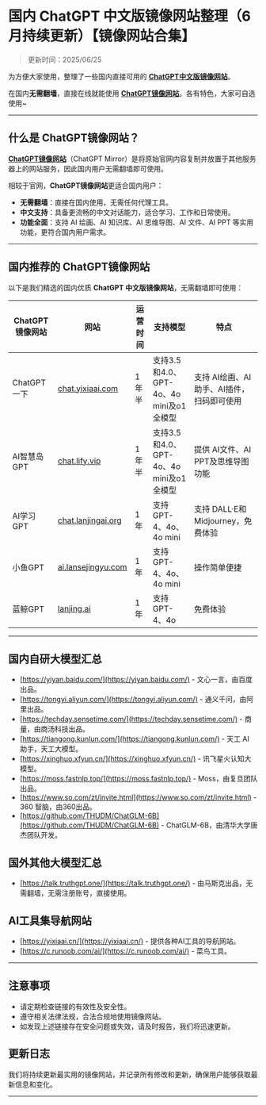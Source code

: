# 国内 ChatGPT 中文版镜像网站整理（6月持续更新）【镜像网站合集】

> 更新时间：2025/06/25

为方便大家使用，整理了一些国内直接可用的 [**ChatGPT中文版镜像网站**](https://chat.lanjingai.org)。

在国内**无需翻墙**，直接在线就能使用 [**ChatGPT镜像网站**](https://xsimplechat.com)。各有特色，大家可自选使用~

---

## 什么是 ChatGPT镜像网站？

[**ChatGPT镜像网站**](https://chat.lanjingai.org)（ChatGPT Mirror）是将原始官网内容复制并放置于其他服务器上的网站服务，因此国内用户无需翻墙即可使用。

相较于官网，**ChatGPT镜像网站**更适合国内用户：

- **无需翻墙**：直接在国内使用，无需任何代理工具。
- **中文支持**：具备更流畅的中文对话能力，适合学习、工作和日常使用。
- **功能全面**：支持 AI 绘画、AI 知识库、AI 思维导图、AI 文件、AI PPT 等实用功能，更符合国内用户需求。

---

## 国内推荐的 ChatGPT镜像网站

以下是我们精选的国内优质 **ChatGPT 中文版镜像网站**，无需翻墙即可使用：

| ChatGPT 镜像网站 | 网站 | 运营时间 | 支持模型 | 特点 |
|------------------|------|---------|----------|------|
| ChatGPT一下 | [chat.yixiaai.com](https://xsimplechat.com/) | 1年半 | 支持3.5和4.0、GPT-4o、4o mini及o1全模型 | 支持 AI绘画、AI助手、AI插件，扫码即可使用 | 
| AI智慧岛GPT | [chat.lify.vip](https://chat.yixiaai.com/) | 1年半 | 支持3.5和4.0、GPT-4o、4o mini及o1全模型 | 提供 AI文件、AI PPT及思维导图功能 | 
| AI学习GPT | [chat.lanjingai.org](https://chat.lanjingai.org/) | 1年 | 支持 GPT-4、4o、4o mini | 支持 DALL·E和Midjourney，免费体验 |
| 小鱼GPT | [ai.lansejingyu.com](https://ai.lansejingyu.com/) | 1年 | 支持 GPT-4、4o、4o mini | 操作简单便捷 | 
| 蓝鲸GPT | [lanjing.ai](https://lanjing.pro/) | 1年 | 支持 GPT-4、4o | 免费体验 |

---

## 国内自研大模型汇总

- [https://yiyan.baidu.com/](https://yiyan.baidu.com/) - 文心一言，由百度出品。
- [https://tongyi.aliyun.com/](https://tongyi.aliyun.com/) - 通义千问，由阿里出品。
- [https://techday.sensetime.com/](https://techday.sensetime.com/) - 商量，由商汤科技出品。
- [https://tiangong.kunlun.com/](https://tiangong.kunlun.com/) - 天工 AI 助手，天工大模型。
- [https://xinghuo.xfyun.cn/](https://xinghuo.xfyun.cn/) - 讯飞星火认知大模型。
- [https://moss.fastnlp.top/](https://moss.fastnlp.top/) - Moss，由复旦团队出品。
- [https://www.so.com/zt/invite.html](https://www.so.com/zt/invite.html) - 360 智脑，由360出品。
- [https://github.com/THUDM/ChatGLM-6B](https://github.com/THUDM/ChatGLM-6B) - ChatGLM-6B，由清华大学唐杰团队开发。

## 国外其他大模型汇总

- [https://talk.truthgpt.one/](https://talk.truthgpt.one/) - 由马斯克出品，无需翻墙，无需注册账号，直接使用。

## AI工具集导航网站

- [https://yixiaai.cn/](https://yixiaai.cn/) - 提供各种AI工具的导航网站。
- [https://c.runoob.com/ai/](https://c.runoob.com/ai/) - 菜鸟工具。

---

## 注意事项

- 请定期检查链接的有效性及安全性。
- 遵守相关法律法规，合法合规地使用镜像网站。
- 如发现上述链接存在安全问题或失效，请及时报告，我们将迅速更新。

## 更新日志

我们将持续更新最实用的镜像网站，并记录所有修改和更新，确保用户能够获取最新信息和变化。

---

